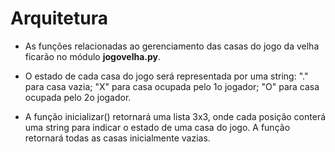 # Arquitetura

* As funções relacionadas ao gerenciamento das casas do 
jogo da velha ficarão no módulo **jogovelha.py**.

* O estado de cada casa do jogo será representada por uma 
string: "." para casa vazia; "X" para casa ocupada pelo 1o 
jogador; "O" para casa ocupada pelo 2o jogador.

* A função inicializar() retornará uma lista 3x3, onde cada 
posição conterá uma string para indicar o estado de uma 
casa do jogo. A função retornará todas as casas 
inicialmente vazias.